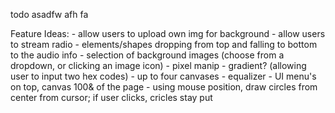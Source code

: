 todo
asadfw afh fa


Feature Ideas:
    - allow users to upload own img for background
    - allow users to stream radio
    - elements/shapes dropping from top and falling to bottom to the audio info
    - selection of background images (choose from a dropdown, or clicking an image icon)
    - pixel manip - gradient? (allowing user to input two hex codes)
    - up to four canvases 
    - equalizer
    - UI menu's on top, canvas 100& of the page
    - using mouse position, draw circles from center from cursor; if user clicks, cricles stay put